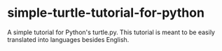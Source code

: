 # simple-turtle-tutorial-for-python
A simple tutorial for Python's turtle.py. This tutorial is meant to be easily translated into languages besides English.
